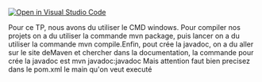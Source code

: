 [![Open in Visual Studio Code](https://classroom.github.com/assets/open-in-vscode-f059dc9a6f8d3a56e377f745f24479a46679e63a5d9fe6f495e02850cd0d8118.svg)](https://classroom.github.com/online_ide?assignment_repo_id=7150549&assignment_repo_type=AssignmentRepo)

Pour ce TP, nous avons du utiliser le CMD windows. Pour compiler nos projets on a du utiliser la commande mvn package, puis lancer on a du utiliser la commande mvn compile.Enfin, pout crée la javadoc, on a du aller sur le site deMaven et chercher dans la documentation, la commande pour crée la javadoc est mvn javadoc:javadoc 
Mais attention faut bien precisez dans le pom.xml le main qu'on veut executé